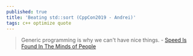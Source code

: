 ```yaml
---
published: true
title: 'Beating std::sort (CppCon2019 - Andrei)'
tags: c++ optimize quote
---
```

> Generic programming is why we can't have nice things. -  [Speed Is Found In The Minds of People](https://www.youtube.com/watch?v=FJJTYQYB1JQ)